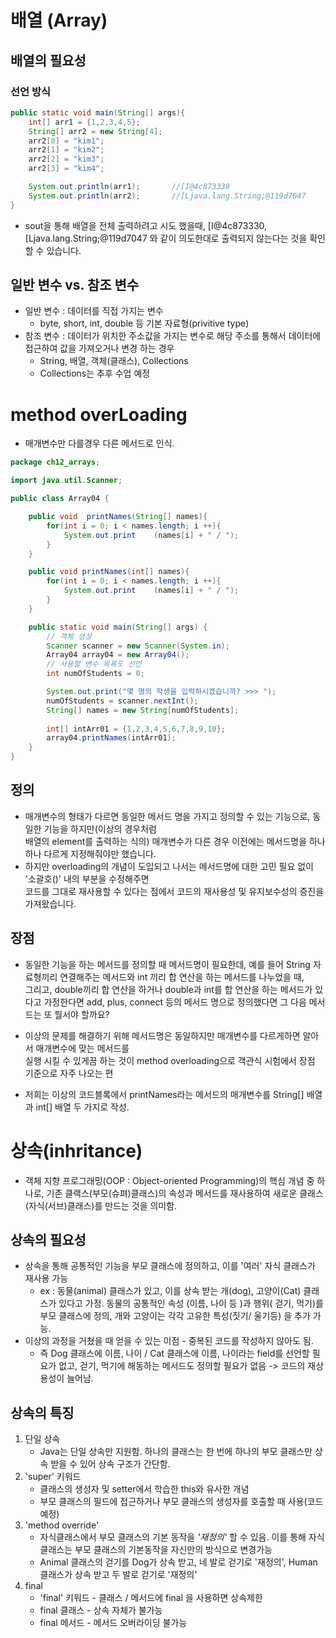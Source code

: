  # 배열 (Array)
 ## 배열의 필요성
### 선언 방식
```java
public static void main(String[] args){
    int[] arr1 = {1,2,3,4,5};
    String[] arr2 = new String[4];
    arr2[0] = "kim1";
    arr2[1] = "kim2";
    arr2[2] = "kim3";
    arr2[3] = "kim4";

    System.out.println(arr1);       //[I@4c873330
    System.out.println(arr2);       //[Ljava.lang.String;@119d7047
}
```
- sout을 통해 배열을 전체 출력하려고 시도 했을때, [I@4c873330, [Ljava.lang.String;@119d7047 와 같이 
  의도한대로 출력되지 않는다는 것을 확인 할 수 있습니다.

## 일반 변수 vs. 참조 변수
- 일반 변수 : 데이터를 직접 가지는 변수
  - byte, short, int, double 등 기본 자료형(privitive type)
- 참조 변수 : 데이터가 위치한 주소값을 가지는 변수로 해당 주소를 통해서 데이터에 접근하여 값을 가져오거나 변경
              하는 경우
  - String, 배열, 객체(클래스), Collections
  - Collections는 추후 수업 예정

# method overLoading
- 매개변수만 다를경우 다른 메서드로 인식.
```java
package ch12_arrays;

import java.util.Scanner;

public class Array04 {

    public void  printNames(String[] names){
        for(int i = 0; i < names.length; i ++){
            System.out.print    (names[i] + " / ");
        }
    }

    public void printNames(int[] names){
        for(int i = 0; i < names.length; i ++){
            System.out.print    (names[i] + " / ");
        }
    }

    public static void main(String[] args) {
        // 객체 생성
        Scanner scanner = new Scanner(System.in);
        Array04 array04 = new Array04();
        // 사용할 변수 목록도 선언
        int numOfStudents = 0;

        System.out.print("몇 명의 학생을 입력하시겠습니까? >>> ");
        numOfStudents = scanner.nextInt();
        String[] names = new String[numOfStudents];
        
        int[] intArr01 = {1,2,3,4,5,6,7,8,9,10};
        array04.printNames(intArr01);
    }
}
```

## 정의
- 매개변수의 형태가 다르면 동일한 메서드 명을 가지고 정의할 수 있는 기능으로, 동일한 기능을 하지만(이상의 경우처럼   
  배열의 element를 출력하는 식의) 매개변수가 다른 경우 이전에는 메서드명을 하나하나 다르게 지정해줘야만 했습니다.
- 하지만 overloading의 개념이 도입되고 나서는 메서드명에 대한 고민 필요 없이 '소괄호()' 내의 부분을 수정해주면   
  코드를 그대로 재사용할 수 있다는 점에서 코드의 재사용성 및 유지보수성의 증진을 가져왔습니다.

## 장점
- 동일한 기능을 하는 메서드를 정의할 때 메서드명이 필요한데, 예를 들어 String 자료형끼리 연결해주는 메서드와
  int 끼리 합 연산을 하는 메서드를 나누었을 때,   
  그리고, double끼리 합 연산을 하거나 double과 int를 합 연산을 하는 메서드가 있다고 가정한다면
  add,
  plus,
  connect 등의 메서드 명으로 정의했다면 그 다음 메서드는 또 뭘서야 할까요?

- 이상의 문제를 해결하기 위해 메서드명은 동일하지만 매개변수를 다르게하면 알아서 매개변수에 맞는 메서드를   
  실행 시킬 수 있게끔 하는 것이 method overloading으로 객관식 시험에서 장점 기준으로 자주 나오는 편

- 저희는 이상의 코드블록에서 printNames라는 메서드의 매개변수를 String[] 배열과 int[] 배열 두 가지로 작성.

# 상속(inhritance)
- 객체 지향 프로그래밍(OOP : Object-oriented Programming)의 핵심 개념 중 하나로, 기존 클랙스(부모(슈펴)클래스)의
속성과 메서드를 재사용하여 새로운 클래스(자식(서브)클래스)를 만드는 것을 의미함.

## 상속의 필요성
- 상속을 통해 공통적인 기능을 부모 클래스에 정의하고, 이를 '여러' 자식 클래스가 재사용 가능
  - ex : 동물(animal) 클래스가 있고, 이를 상속 받는 개(dog), 고양이(Cat) 클래스가 있다고 가정. 동물의 공통적인 속성
    (이름, 나이 등 )과 행위( 걷기, 먹기)를 부모 클래스에 정의, 개와 고양이는 각각 고유한 특성(짓기/ 울기등) 을 추가 가능.
- 이상의 과정을 거쳤을 때 얻을 수 있는 이점 - 중복된 코드를 작성하지 않아도 됨.
  - 즉 Dog 클래스에 이름, 나이 / Cat 클래스에 이름, 나이라는 field를 선언할 필요가 없고, 걷기, 먹기에 해동하는 
  메서드도 정의할 필요가 없음 -> 코드의 재상용성이 늘어남.

## 상속의 특징
1. 단일 상속
   - Java는 단일 상속만 지원함. 하나의 클래스는 한 번에 하나의 부모 클래스만 상속 받을 수 있어 상속 구조가 간단함.
2. 'super' 키워드
   - 클래스의 생성자 및 setter에서 학습한 this와 유사한 개념
   - 부모 클래스의 필드에 접근하거나 부모 클래스의 생성자를 호출할 때 사용(코드예정)
3. 'method override'
   - 자식클래스에서 부모 클래스의 기본 동작을 _'재정의'_ 할 수 있음. 이를 통해 자식 클래스는 부모 클래스의 기본동작을 
   자신만의 방식으로 변경가능
   - Animal 클래스의 걷기를 Dog가 상속 받고, 네 발로 걷기로 '재정의', Human 클래스가 상속 받고 두 발로
    걷기로 '재정의'
4. final
   - 'final' 키워드 - 클래스 / 메서드에 final 을 사용하면 상속제한
   - final 클래스 - 상속 자체가 불가능
   - final 메서드 - 메서드 오버라이딩 불가능